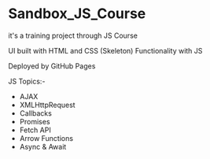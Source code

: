 # Sandbox_JS_Course

it's a training project through JS Course

UI built with HTML and CSS (Skeleton) Functionality with JS

Deployed by GitHub Pages

JS Topics:-

  - AJAX
  - XMLHttpRequest
  - Callbacks
  - Promises
  - Fetch API
  - Arrow Functions
  - Async & Await
